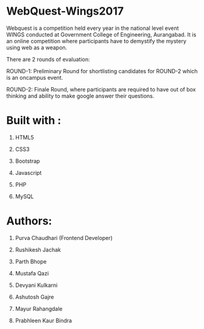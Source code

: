 # WebQuest-Wings2017
Webquest is a competition held every year in the national level event WINGS conducted at Government College of Engineering, Aurangabad. 
It is an online competition where participants have to demystify the mystery using web as a weapon.

There are 2 rounds of evaluation:

ROUND-1: Preliminary Round for shortlisting candidates for ROUND-2 which is an oncampus event.

ROUND-2: Finale Round, where participants are required to have out of box thinking and ability to make google answer their questions.


# Built with :
1. HTML5

2. CSS3

3. Bootstrap

4. Javascript

5. PHP

6. MySQL


# Authors:
1. Purva Chaudhari (Frontend Developer)

2. Rushikesh Jachak

3. Parth Bhope

4. Mustafa Qazi

5. Devyani Kulkarni

6. Ashutosh Gajre

7. Mayur Rahangdale

8. Prabhleen Kaur Bindra
